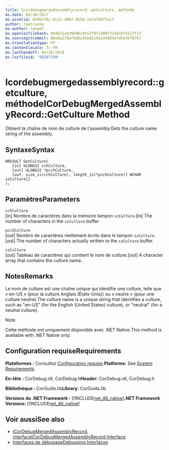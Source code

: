 ```yaml
---
title: Icordebugmergedassemblyrecord::getculture, méthode
ms.date: 03/30/2017
ms.assetid: 030b2f8c-8c21-40b7-855d-3afa78975a17
author: rpetrusha
ms.author: ronpet
ms.openlocfilehash: 093b21a439b96c9fe2f971300f314d1b75527f1f
ms.sourcegitcommit: 0be8a279af6d8a43e03141e349d3efd5d35f8767
ms.translationtype: HT
ms.contentlocale: fr-FR
ms.lasthandoff: 04/18/2019
ms.locfileid: "59207199"
---
```

# <a name="icordebugmergedassemblyrecordgetculture-method"></a><span data-ttu-id="dc0ef-102">Icordebugmergedassemblyrecord::getculture, méthode</span><span class="sxs-lookup"><span data-stu-id="dc0ef-102">ICorDebugMergedAssemblyRecord::GetCulture Method</span></span>
<span data-ttu-id="dc0ef-103">Obtient la chaîne de nom de culture de l'assembly.</span><span class="sxs-lookup"><span data-stu-id="dc0ef-103">Gets the culture name string of the assembly.</span></span>  
  
## <a name="syntax"></a><span data-ttu-id="dc0ef-104">Syntaxe</span><span class="sxs-lookup"><span data-stu-id="dc0ef-104">Syntax</span></span>  
  
```  
HRESULT GetCulture(  
   [in] ULONG32 cchCulture,   
   [out] ULONG32 *pcchCulture,   
   [out, size_is(cchCulture), length_is(*pcchCulture)] WCHAR szCulture[]  
);  
```  
  
## <a name="parameters"></a><span data-ttu-id="dc0ef-105">Paramètres</span><span class="sxs-lookup"><span data-stu-id="dc0ef-105">Parameters</span></span>  
 `cchCulture`  
 <span data-ttu-id="dc0ef-106">[in] Nombre de caractères dans la mémoire tampon `szCulture`.</span><span class="sxs-lookup"><span data-stu-id="dc0ef-106">[in] The number of characters in the `szCulture` buffer.</span></span>  
  
 `pcchCulture`  
 <span data-ttu-id="dc0ef-107">[out] Nombre de caractères réellement écrits dans le tampon `szCulture`.</span><span class="sxs-lookup"><span data-stu-id="dc0ef-107">[out] The number of characters actually written to the `szCulture` buffer.</span></span>  
  
 `szCulture`  
 <span data-ttu-id="dc0ef-108">[out] Tableau de caractères qui contient le nom de culture.</span><span class="sxs-lookup"><span data-stu-id="dc0ef-108">[out] A character array that contains the culture name.</span></span>  
  
## <a name="remarks"></a><span data-ttu-id="dc0ef-109">Notes</span><span class="sxs-lookup"><span data-stu-id="dc0ef-109">Remarks</span></span>  
 <span data-ttu-id="dc0ef-110">Le nom de culture est une chaîne unique qui identifie une culture, telle que « en-US » (pour la culture Anglais (États-Unis)) ou « neutre » (pour une culture neutre).</span><span class="sxs-lookup"><span data-stu-id="dc0ef-110">The culture name is a unique string that identifies a culture, such as "en-US" (for the English (United States) culture), or "neutral" (for a neutral culture).</span></span>  
  
> [!NOTE]
>  <span data-ttu-id="dc0ef-111">Cette méthode est uniquement disponible avec .NET Native.</span><span class="sxs-lookup"><span data-stu-id="dc0ef-111">This method is available with .NET Native only.</span></span>  
  
## <a name="requirements"></a><span data-ttu-id="dc0ef-112">Configuration requise</span><span class="sxs-lookup"><span data-stu-id="dc0ef-112">Requirements</span></span>  
 <span data-ttu-id="dc0ef-113">**Plateformes :** Consultez [Configuration requise](../../../../docs/framework/get-started/system-requirements.md).</span><span class="sxs-lookup"><span data-stu-id="dc0ef-113">**Platforms:** See [System Requirements](../../../../docs/framework/get-started/system-requirements.md).</span></span>  
  
 <span data-ttu-id="dc0ef-114">**En-tête :** CorDebug.idl, CorDebug.h</span><span class="sxs-lookup"><span data-stu-id="dc0ef-114">**Header:** CorDebug.idl, CorDebug.h</span></span>  
  
 <span data-ttu-id="dc0ef-115">**Bibliothèque :** CorGuids.lib</span><span class="sxs-lookup"><span data-stu-id="dc0ef-115">**Library:** CorGuids.lib</span></span>  
  
 <span data-ttu-id="dc0ef-116">**Versions du .NET Framework :** [!INCLUDE[net_46_native](../../../../includes/net-46-native-md.md)]</span><span class="sxs-lookup"><span data-stu-id="dc0ef-116">**.NET Framework Versions:** [!INCLUDE[net_46_native](../../../../includes/net-46-native-md.md)]</span></span>  
  
## <a name="see-also"></a><span data-ttu-id="dc0ef-117">Voir aussi</span><span class="sxs-lookup"><span data-stu-id="dc0ef-117">See also</span></span>

- [<span data-ttu-id="dc0ef-118">ICorDebugMergedAssemblyRecord, interface</span><span class="sxs-lookup"><span data-stu-id="dc0ef-118">ICorDebugMergedAssemblyRecord Interface</span></span>](../../../../docs/framework/unmanaged-api/debugging/icordebugmergedassemblyrecord-interface.md)
- [<span data-ttu-id="dc0ef-119">Interfaces de débogage</span><span class="sxs-lookup"><span data-stu-id="dc0ef-119">Debugging Interfaces</span></span>](../../../../docs/framework/unmanaged-api/debugging/debugging-interfaces.md)

